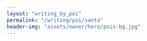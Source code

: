 ```yaml
---
layout: "writing_by_poi"
permalink: "/writing/poi/santa"
header-img: "assets/owner/hero/pois-bg.jpg"
---
```

